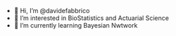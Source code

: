 - 👋 Hi, I’m @davidefabbrico
- 👀 I’m interested in BioStatistics and Actuarial Science
- 🌱 I’m currently learning Bayesian Nwtwork
